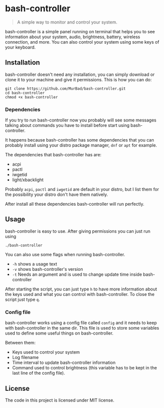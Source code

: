 # bash-controller
> A simple way to monitor and control your system. 

bash-controller is a simple panel running on terminal that helps you to see
information about your system, audio, brightness, battery, wireless connection,
and more. 
You can also control your system using some keys of your keyboard.

## Installation
bash-controller doesn't need any installation, you can simply download or clone it
to your machine and give it permissions. 
This is how you can do:

```shell
git clone https://github.com/MurBad/bash-controller.git
cd bash-controller
chmod +x bash-controller
```

### Dependencies
If you try to run bash-controller now you probably will see some messages
talking about commands you have to install before start using bash-controller.

It happens because bash-controller has some dependencies that you can probably
install using your distro package manager, `dnf` or `apt` for example. 

The dependencies that bash-controller has are:
* acpi
* pactl
* iwgetid 
* light/xbacklight 

Probably `acpi`, `pactl` and `iwgetid` are default in your distro, but I list
them for the possibility your distro don't have them natively.

After install all these dependencies bash-controller will run perfectly. 

## Usage
bash-controller is easy to use. After giving permissions you can just run using
```shell
./bash-controller
```

You can also use some flags when running bash-controller. 
* `-h` shows a usage text
* `-v` shows bash-controller's version
* `-t` Needs an argument and is used to change update time inside bash-controller

After starting the script, you can just type `h` to have more information about the
keys used and what you can control with bash-controller. To close the script
just type `q`.

### Config file
bash-controller works using a config file called `config` and it needs to keep
with bash-controller in the same dir. This file is used to store some variables
used to define some useful things on bash-controller. 

Between them:
* Keys used to control your system
* Log filename
* Time interval to update bash-controller information
* Command used to control brightness (this variable has to be kept in the last
  line of the config file).

## License
The code in this project is licensed under MIT license.
